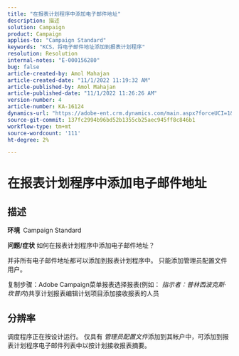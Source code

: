 ```yaml
---
title: "在报表计划程序中添加电子邮件地址"
description: 描述
solution: Campaign
product: Campaign
applies-to: "Campaign Standard"
keywords: "KCS，将电子邮件地址添加到报表计划程序"
resolution: Resolution
internal-notes: "E-000156280"
bug: false
article-created-by: Amol Mahajan
article-created-date: "11/1/2022 11:19:32 AM"
article-published-by: Amol Mahajan
article-published-date: "11/1/2022 11:26:26 AM"
version-number: 4
article-number: KA-16124
dynamics-url: "https://adobe-ent.crm.dynamics.com/main.aspx?forceUCI=1&pagetype=entityrecord&etn=knowledgearticle&id=3863ba0a-d759-ed11-9561-6045bd006f95"
source-git-commit: 137fc2994b96bd52b1355cb25aec945ff8c846b1
workflow-type: tm+mt
source-wordcount: '111'
ht-degree: 2%

---
```


# 在报表计划程序中添加电子邮件地址

## 描述

<b>环境 </b>
Campaign Standard


<b>问题/症状</b>
如何在报表计划程序中添加电子邮件地址？

并非所有电子邮件地址都可以添加到报表计划程序中。 只能添加管理员配置文件用户。

复制步骤：Adobe Campaign菜单报表选择报表(例如： *指示者：普林西波克斯·坎普内*)共享计划报表编辑计划项目添加接收报表的人员


## 分辨率


调度程序正在按设计运行。 仅具有 *管理员配置文件*&#x200B;添加到其帐户中，可添加到报表计划程序电子邮件列表中以按计划接收报表摘要。




